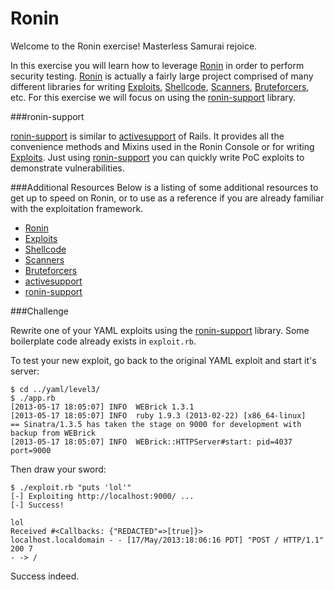 Ronin
================

Welcome to the Ronin exercise! Masterless Samurai rejoice.

In this exercise you will learn how to leverage [Ronin](http://ronin-ruby.github.com/) in order to perform security testing. [Ronin](http://ronin-ruby.github.com/) is actually a fairly large project comprised of many different libraries for writing [Exploits](https://github.com/ronin-ruby/ronin-exploits#readme), [Shellcode](https://github.com/ronin-ruby/ronin-asm#readme), [Scanners](https://github.com/ronin-ruby/ronin-scanners#readme), [Bruteforcers](https://github.com/ronin-ruby/ronin-bruteforcers#readme), etc. For this exercise we will focus on using the [ronin-support](http://ronin-ruby.github.com/docs/ronin-support/frames) library.

###ronin-support

[ronin-support](http://ronin-ruby.github.com/docs/ronin-support/frames) is similar to [activesupport](https://github.com/rails/rails/tree/master/activesupport#readme) of Rails. It provides all the convenience methods and Mixins used in the Ronin Console or for writing [Exploits](https://github.com/ronin-ruby/ronin-exploits#readme). Just using [ronin-support](http://ronin-ruby.github.com/docs/ronin-support/frames) you can quickly write PoC exploits to demonstrate vulnerabilities.

###Additional Resources
Below is a listing of some additional resources to get up to speed on Ronin, or to use as a reference if you are already familiar with the exploitation framework.

* [Ronin](http://ronin-ruby.github.com/)
* [Exploits](https://github.com/ronin-ruby/ronin-exploits#readme)
* [Shellcode](https://github.com/ronin-ruby/ronin-asm#readme)
* [Scanners](https://github.com/ronin-ruby/ronin-scanners#readme)
* [Bruteforcers](https://github.com/ronin-ruby/ronin-bruteforcers#readme)
* [activesupport](https://github.com/rails/rails/tree/master/activesupport#readme)
* [ronin-support](http://ronin-ruby.github.com/docs/ronin-support/frames)

###Challenge

Rewrite one of your YAML exploits using the [ronin-support](http://ronin-ruby.github.com/docs/ronin-support/frames) library. Some boilerplate code already exists in `exploit.rb`.

To test your new exploit, go back to the original YAML exploit and start it's
server:

    $ cd ../yaml/level3/
    $ ./app.rb
    [2013-05-17 18:05:07] INFO  WEBrick 1.3.1
    [2013-05-17 18:05:07] INFO  ruby 1.9.3 (2013-02-22) [x86_64-linux]
    == Sinatra/1.3.5 has taken the stage on 9000 for development with backup from WEBrick
    [2013-05-17 18:05:07] INFO  WEBrick::HTTPServer#start: pid=4037 port=9000

Then draw your sword:

    $ ./exploit.rb "puts 'lol'"
    [-] Exploiting http://localhost:9000/ ...
    [-] Success!

    lol
    Received #<Callbacks: {"REDACTED"=>[true]}>
    localhost.localdomain - - [17/May/2013:18:06:16 PDT] "POST / HTTP/1.1" 200 7
    - -> /

Success indeed.

